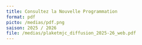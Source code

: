 ```yaml
---
title: Consultez la Nouvelle Programmation
format: pdf
picto: /medias/pdf.png
saison: 2025 / 2026
file: /medias/plaketmjc_diffusion_2025-26_web.pdf
---
```

